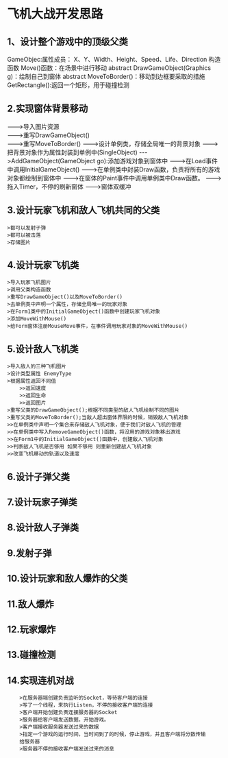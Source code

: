 # 飞机大战开发思路

## 1、设计整个游戏中的顶级父类

GameObjec:属性成员：
			X、Y、Width、Height、Speed、Life、Direction
		构造函数
		Move()函数：在场景中进行移动
		abstract DrawGameObject(Graphics g)：绘制自己到窗体
		abstract MoveToBorder()：移动到边框要采取的措施
		GetRectangle():返回一个矩形，用于碰撞检测

## 2.实现窗体背景移动
--->导入图片资源  
		--->重写DrawGameObject()   
	--->重写MoveToBorder()
	--->设计单例类，存储全局唯一的背景对象
		--->把背景对象作为属性封装到单例中(SingleObject)
		--->AddGameObject(GameObject go):添加游戏对象到窗体中
		--->在Load事件中调用InitialGameObject()
		--->在单例类中封装Draw函数，负责将所有的游戏对象都绘制到窗体中
		--->在窗体的Paint事件中调用单例类中Draw函数。
		--->拖入Timer，不停的刷新窗体
		--->窗体双缓冲


	
## 3.设计玩家飞机和敌人飞机共同的父类
	>都可以发射子弹
	>都可以被击落
	>存储图片
	
	
	
## 4.设计玩家飞机类
	>导入玩家飞机图片
	>调用父类构造函数
	>重写DrawGameObject()以及MoveToBorder()
	>去单例类中声明一个属性，存储全局唯一的玩家对象
	>在Form1类中的InitialGameObject()函数中创建玩家飞机对象
	>添加MoveWithMouse()
	>给Form窗体注册MouseMove事件，在事件调用玩家对象的MoveWithMouse()
	
	
	
## 5.设计敌人飞机类
	>导入敌人的三种飞机图片
	>设计类型属性 EnemyType
	>根据属性返回不同值
		>>返回速度
		>>返回生命
		>>返回图片
	>重写父类的DrawGameObject();根据不同类型的敌人飞机绘制不同的图片
    >重写父类的MoveToBorder();当敌人超出窗体界限的时候，销毁敌人飞机对象
	>>在单例类中声明一个集合来存储敌人飞机对象，便于我们对敌人飞机的管理
	>>在单例类中写入RemoveGameObject()函数，将没用的游戏对象移出游戏
	>>在Form1中的InitialGameObject()函数中，创建敌人飞机对象
	>>判断敌人飞机是否够用 如果不够用 则重新创建敌人飞机对象
	>>改变飞机移动的轨道以及速度
	
	
## 6.设计子弹父类
## 7.设计玩家子弹类
## 8.设计敌人子弹类
## 9.发射子弹
## 10.设计玩家和敌人爆炸的父类
## 11.敌人爆炸
## 12.玩家爆炸
## 13.碰撞检测
## 14.实现连机对战
		>在服务器端创建负责监听的Socket，等待客户端的连接
		>写了一个线程，来执行Listen，不停的接收客户端的连接
		>客户端开始创建负责连接服务器的Socket
		>服务器给客户端发送数据，开始游戏。
		>客户端接收服务器发送过来的数据
		>指定一个游戏的运行时间，当时间到了的时候，停止游戏，并且客户端将分数传输
		给服务器
		>服务器不停的接收客户端发送过来的消息


















